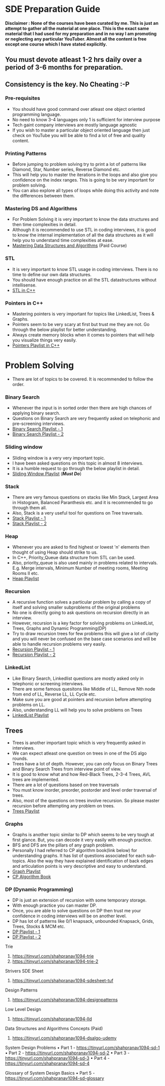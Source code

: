 # SDE Preparation Guide

#### Disclaimer : None of the courses have been curated by me. This is just an attempt to gather all the material at one place. This is the exact same material that I had used for my preparation and in no way I am promoting or neglecting any particular YouTuber. Almost all the content is free except one course which I have stated explicitly.

## You must devote atleast 1-2 hrs daily over a period of 3-6 months for preparation.
## Consistency is the key. No Cheating :-P

### Pre-requisites

- You should have good command over atleast one object oriented programming language. 
- No need to know 3-4 languages only 1 is sufficient for interview purpose
- Tech gaint company interviews are mostly language agnostic
- If you wish to master a particular object oriented language then just check on YouTube you will be able to find a lot of free and quality content.
  
### Printing Patterns
- Before jumping to problem solving try to print a lot of patterns like Diamond, Star, Number series, Reverse Diamond etc.
- This will help you to master the iterations in the loops and also give you confidence on the index ranges. This is going to be very important for problem solving.
- You can also explore all types of loops while doing this activity and note the differences between them.
  
### Mastering DS and Algorithms
- For Problem Solving it is very important to know the data structures and then time complexities in detail.
- Although it is recommended to use STL in coding interviews, it is good to know the internal implementation of all the data structures as it will help you to understand time complexities at ease.
- [Mastering Data Structures and Algorithms](https://tinyurl.com/shahpranav1094-ds-udemy) (Paid Course)
  
### STL
- It is very important to know STL usage in coding interviews. There is no time to define our own data structures.
- You should have enough practice on all the STL datastructures without intellisense.
- [STL in C++](https://tinyurl.com/shahpranav1094-stl-cpp)


### Pointers in C++
- Mastering pointers is very important for topics like LinkedList, Trees & Graphs.
- Pointers seem to be very scary at first but trust me they are not. Go through the below playlist for better understanding.
- Always create memory blocks when it comes to pointers that will help you visualize things very easily.
- [Pointers Playlist in C++](https://tinyurl.com/shahpranav1094-pointers)


# Problem Solving

- There are lot of topics to be covered. It is recommended to follow the order.
  
### Binary Search
- Whenever the input is in sorted order then there are high chances of applying binary search.
- Questions on Binary Search are very frequently asked on telephonic and pre-screening interviews.
- [Binary Search Playlist - 1](https://tinyurl.com/shahpranav1094-binarysearch)
- [Binary Search Playlist - 2](https://tinyurl.com/shahpranav1094-binarysearch-2)

### Sliding window
- Sliding window is a very very important topic.
- I have been asked questions on this topic in almost 8 interviews.
- It is a humble request to go through the below playlist in detail.
- [Sliding Window Playlist](https://tinyurl.com/shahpranav1094-slidingwindow) (***Must Do***)


### Stack
- There are very famous questions on stacks like Min Stack, Largest Area in Histogram, Balanced Paranthesis etc. and it is recommended to go through them all.
- Also, Stack is a very useful tool for questions on Tree traversals.
- [Stack Playlist - 1](https://tinyurl.com/shahpranav1094-stack)
- [Stack Playlist - 2](https://tinyurl.com/shahpranav1094-stack-2)

### Heap
- Whenever you are asked to find highest or lowest 'n' elements then thought of using Heap should strike to us. 
- In C++, Priority_Queue data structure from STL can be used.
- Also, priority_queue is also used mainly in problems related to intervals. E.g. Merge intervals, Minimum Number of meeting rooms, Meeting Rooms II etc.
- [Heap Playlist](https://tinyurl.com/shahpranav1094-heap)

### Recursion
- A recursive function solves a particular problem by calling a copy of itself and solving smaller subproblems of the original problems
- No one is directly going to ask questions on recursion directly in an interview.
- However, recursion is a key factor for solving problems on LinkedList, Trees, Graphs and Dynamic Programming(DP)
- Try to draw recursion trees for few problems this will give a lot of clarity and you will never be confused on the base case scenarios and will be able to handle recursion problems very easily.
-  [Recursion Playlist - 1](https://tinyurl.com/shahpranav1094-recursion)
-  [Recursion Playlist - 2](https://tinyurl.com/shahpranav1094-recursion-2)


### LinkedList
- Like Binary Search, Linkedlist questions are mostly asked only in telephonic or screening interviews.
- There are some famous quesitons like Middle of LL, Remove Nth node from end of LL, Reverse LL, LL Cycle etc.
- Make sure you are good at pointers and recursion before attempting problems on LL.
- Also, understanding LL will help you to solve problems on Trees
- [LinkedList Playlist](https://tinyurl.com/shahpranav1094-linkedlist)


## Trees
- Trees is another important topic which is very frequently asked in interviews.
- We can expect atleast one question on trees in one of the DS algo rounds.
- Trees have a lot of depth. However, you can only focus on Binary Trees and Binary Search Trees from interview point of view.
- It is good to know what and how Red-Black Trees, 2-3-4 Trees, AVL trees are implemented.
- There are a lot of questions based on tree traversals
- You must know inorder, preorder, postorder and level order traversal of trees.
- Also, most of the questions on trees involve recursion. So please master recursion before attempting any problem on trees.
- [Trees Playlist](https://tinyurl.com/shahpranav1094-trees)


### Graphs
- Graphs is another topic similar to DP which seems to be very tough at first glance. But, you can decode it very easily with enough practice.
- BFS and DFS are the pillars of any graph problem.
- Personally I had referred to CP algorithm book(link below) for understanding graphs. It has list of questions associated for each sub-topics. Also the way they have explained identification of back edges and articulation points is very descriptive and easy to understand.
- [Graph Playlist](https://tinyurl.com/shahpranav1094-graph)
- [CP Algorithm Book](https://tinyurl.com/shahpranav1094-graph-cp)

### DP (Dynamic Programming)
- DP is just an extension of recursion with some temporary storage.
- With enough practice you can master DP.
- Once, you are able to solve questions on DP then trust me your confidence in coding interviews will be on another level.
- DP has lot of patterns like 0/1 knapsack, unbounded Knapsack, Grids, Trees, Stocks & MCM etc.
- [DP Playlist - 1](https://tinyurl.com/shahpranav1094-dp)
- [DP Playlist - 2](https://tinyurl.com/shahpranav1094-dp-2)

Trie

1. https://tinyurl.com/shahpranav1094-trie
2. https://tinyurl.com/shahpranav1094-trie-2


Strivers SDE Sheet

1. https://tinyurl.com/shahpranav1094-sdesheet-tuf

Design Patterns

1. https://tinyurl.com/shahpranav1094-designpatterns

Low Level Design

1. https://tinyurl.com/shahpranav1094-lld

Data Structures and Algorithms Concepts (Paid)

1. https://tinyurl.com/shahpranav1094-dsalgo-udemy


System Design Problems
	• Part 1 - https://tinyurl.com/shahpranav1094-sd-1
	• Part 2 - https://tinyurl.com/shahpranav1094-sd-2
	• Part 3 - https://tinyurl.com/shahpranav1094-sd-3
	• Part 4 - https://tinyurl.com/shahpranav1094-sd-4

Glossary of System Design Basics
	• Part 5 - https://tinyurl.com/shahpranav1094-sd-glossary
	
